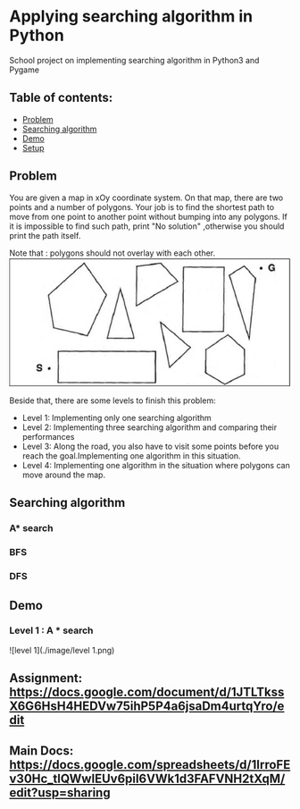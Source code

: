 # Applying searching algorithm in Python
School project on implementing searching algorithm in Python3 and Pygame 
## Table of contents:
* [Problem](#problem)
* [Searching algorithm](#searching-algorithm)
* [Demo](#Demo)
* [Setup](#setup)
## Problem 
You are given a map in xOy coordinate system. On that map, there are two points and a number of polygons. Your job is to find the shortest path to move from one point to another point without bumping into any polygons. If it is impossible to find such path, print "No solution" ,otherwise you should print the path itself. 

Note that : polygons should not overlay with each other.
![Problem image](./image/problem.PNG)

Beside that, there are some levels to finish this problem: 
* Level 1: Implementing only one searching algorithm
* Level 2: Implementing three searching algorithm and comparing their performances
* Level 3: Along the road, you also have to visit some points before you reach the goal.Implementing one algorithm in this situation.
* Level 4: Implementing one algorithm in the situation where polygons can move around the map.
## Searching algorithm 
### A* search 
### BFS 
### DFS 
## Demo
### Level 1 : A * search 
![level 1](./image/level 1.png)

## Assignment: https://docs.google.com/document/d/1JTLTkssX6G6HsH4HEDVw75ihP5P4a6jsaDm4urtqYro/edit
## Main Docs: https://docs.google.com/spreadsheets/d/1IrroFEv30Hc_tlQWwlEUv6piI6VWk1d3FAFVNH2tXqM/edit?usp=sharing

